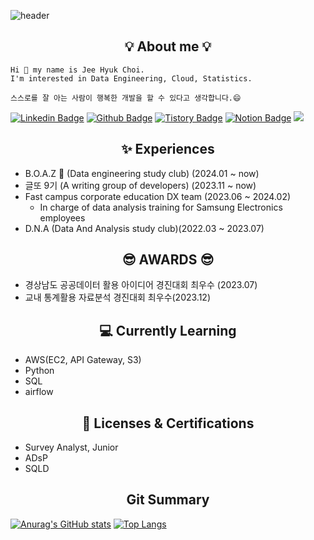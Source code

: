 ![header](https://capsule-render.vercel.app/api?type=waving&height=300&color=gradient&text=Choi%20Jee%20Hyuk&textBg=false&fontColor=FFFFFF&animation=fadeIn&descAlign=25&fontAlign=30)
## <center>💡 About me 💡</center>
```
Hi 👋 my name is Jee Hyuk Choi.
I'm interested in Data Engineering, Cloud, Statistics.
```
```
스스로를 잘 아는 사람이 행복한 개발을 할 수 있다고 생각합니다.😄
```
[![Linkedin Badge](https://img.shields.io/badge/-LinkedIn-blue?style=flat-square&logo=LinkedIn&logoColor=white&link=https://www.linkedin.com/in/jeehyuk-choi/)](https://www.linkedin.com/in/jeehyuk-choi/)
[![Github Badge](https://img.shields.io/badge/-Github-181717?style=flat-square&logo=GitHub&logoColor=white&link=https://github.com/StatisticsFox)](https://github.com/StatisticsFox) 
[![Tistory Badge](https://img.shields.io/badge/-Blog-ff5a4a?style=flat-square&logo=GitLab&logoColor=white&link=https://statisticsfox.github.io)](https://statisticsfox.github.io)
[![Notion Badge](https://img.shields.io/badge/-Notion-000000?style=flat-square&logo=Notion&logoColor=white&link=https://statisticsfox.notion.site/c5145109c4d540179f0393632723f577?pvs=4)](https://statisticsfox.notion.site/c5145109c4d540179f0393632723f577?pvs=4) 
<a href="https://www.instagram.com/jililililihk?igsh=MWZ6cTV2bm0wcXI2cw%3D%3D&utm_source=qr"><img src="https://img.shields.io/badge/Instagram-E4405F.svg?style=flat-square&logo=Instagram&logoColor=white"/></a>

## <center>✨ Experiences  </center>
  - B.O.A.Z 🐘 (Data engineering study club) (2024.01 ~ now)
  - 글또 9기 (A writing group of developers) (2023.11 ~ now)
  - Fast campus corporate education DX team (2023.06 ~ 2024.02)
    - In charge of data analysis training for Samsung Electronics employees
  - D.N.A (Data And Analysis study club)(2022.03 ~ 2023.07)

## <center> 😎 AWARDS 😎 </center>
  - 경상남도 공공데이터 활용 아이디어 경진대회 최우수 (2023.07)
  - 교내 통계활용 자료분석 경진대회 최우수(2023.12)

## <center> 💻 Currently Learning </center>
  - AWS(EC2, API Gateway, S3)
  - Python
  - SQL
  - airflow

## <center> 🪪 Licenses & Certifications </center>
  - Survey Analyst, Junior
  - ADsP
  - SQLD

## <center> Git Summary </center>
[![Anurag's GitHub stats](https://github-readme-stats.vercel.app/api?username=StatisticsFox&show_icons=true)](https://github.com/anuraghazra/github-readme-stats)  [![Top Langs](https://github-readme-stats.vercel.app/api/top-langs/?username=StatisticsFox&layout=compact&hide=html,css,c&langs_count=10)](https://github.com/anuraghazra/github-readme-stats)


<!--
**weed0328/weed0328** is a ✨ _special_ ✨ repository because its `README.md` (this file) appears on your GitHub profile.

Here are some ideas to get you started:

- 🔭 I’m currently working on ...
- 🌱 I’m currently learning ...
- 👯 I’m looking to collaborate on ...
- 🤔 I’m looking for help with ...
- 💬 Ask me about ...
- 📫 How to reach me: ...
- 😄 Pronouns: ...
- ⚡ Fun fact: ...
-->
